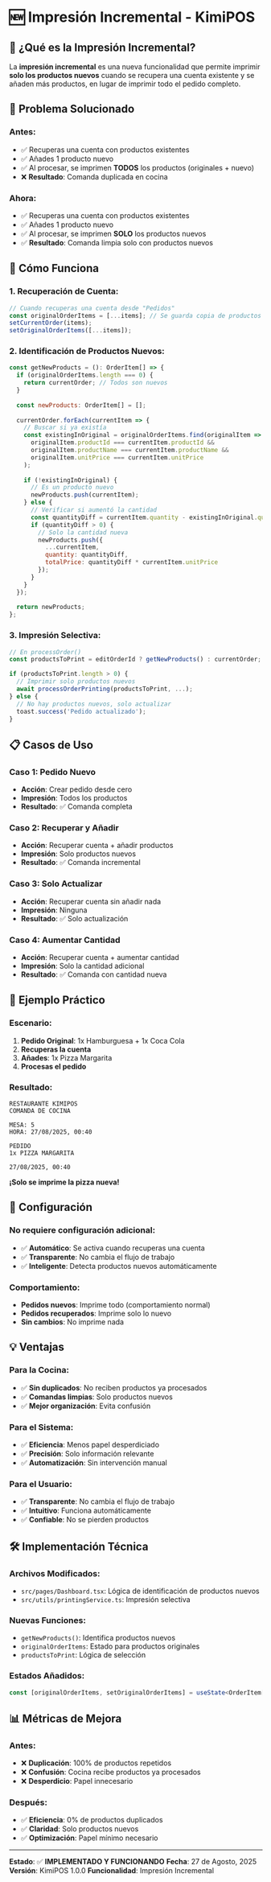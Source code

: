 # 🆕 Impresión Incremental - KimiPOS

## 🎯 **¿Qué es la Impresión Incremental?**

La **impresión incremental** es una nueva funcionalidad que permite imprimir **solo los productos nuevos** cuando se recupera una cuenta existente y se añaden más productos, en lugar de imprimir todo el pedido completo.

## 🔄 **Problema Solucionado**

### **Antes:**
- ✅ Recuperas una cuenta con productos existentes
- ✅ Añades 1 producto nuevo
- ✅ Al procesar, se imprimen **TODOS** los productos (originales + nuevo)
- ❌ **Resultado**: Comanda duplicada en cocina

### **Ahora:**
- ✅ Recuperas una cuenta con productos existentes
- ✅ Añades 1 producto nuevo
- ✅ Al procesar, se imprimen **SOLO** los productos nuevos
- ✅ **Resultado**: Comanda limpia solo con productos nuevos

## 🚀 **Cómo Funciona**

### **1. Recuperación de Cuenta:**
```javascript
// Cuando recuperas una cuenta desde "Pedidos"
const originalOrderItems = [...items]; // Se guarda copia de productos originales
setCurrentOrder(items);
setOriginalOrderItems([...items]);
```

### **2. Identificación de Productos Nuevos:**
```javascript
const getNewProducts = (): OrderItem[] => {
  if (originalOrderItems.length === 0) {
    return currentOrder; // Todos son nuevos
  }
  
  const newProducts: OrderItem[] = [];
  
  currentOrder.forEach(currentItem => {
    // Buscar si ya existía
    const existingInOriginal = originalOrderItems.find(originalItem => 
      originalItem.productId === currentItem.productId &&
      originalItem.productName === currentItem.productName &&
      originalItem.unitPrice === currentItem.unitPrice
    );
    
    if (!existingInOriginal) {
      // Es un producto nuevo
      newProducts.push(currentItem);
    } else {
      // Verificar si aumentó la cantidad
      const quantityDiff = currentItem.quantity - existingInOriginal.quantity;
      if (quantityDiff > 0) {
        // Solo la cantidad nueva
        newProducts.push({
          ...currentItem,
          quantity: quantityDiff,
          totalPrice: quantityDiff * currentItem.unitPrice
        });
      }
    }
  });
  
  return newProducts;
};
```

### **3. Impresión Selectiva:**
```javascript
// En processOrder()
const productsToPrint = editOrderId ? getNewProducts() : currentOrder;

if (productsToPrint.length > 0) {
  // Imprimir solo productos nuevos
  await processOrderPrinting(productsToPrint, ...);
} else {
  // No hay productos nuevos, solo actualizar
  toast.success('Pedido actualizado');
}
```

## 📋 **Casos de Uso**

### **Caso 1: Pedido Nuevo**
- **Acción**: Crear pedido desde cero
- **Impresión**: Todos los productos
- **Resultado**: ✅ Comanda completa

### **Caso 2: Recuperar y Añadir**
- **Acción**: Recuperar cuenta + añadir productos
- **Impresión**: Solo productos nuevos
- **Resultado**: ✅ Comanda incremental

### **Caso 3: Solo Actualizar**
- **Acción**: Recuperar cuenta sin añadir nada
- **Impresión**: Ninguna
- **Resultado**: ✅ Solo actualización

### **Caso 4: Aumentar Cantidad**
- **Acción**: Recuperar cuenta + aumentar cantidad
- **Impresión**: Solo la cantidad adicional
- **Resultado**: ✅ Comanda con cantidad nueva

## 🎯 **Ejemplo Práctico**

### **Escenario:**
1. **Pedido Original**: 1x Hamburguesa + 1x Coca Cola
2. **Recuperas la cuenta**
3. **Añades**: 1x Pizza Margarita
4. **Procesas el pedido**

### **Resultado:**
```
RESTAURANTE KIMIPOS
COMANDA DE COCINA

MESA: 5
HORA: 27/08/2025, 00:40

PEDIDO
1x PIZZA MARGARITA

27/08/2025, 00:40
```

**¡Solo se imprime la pizza nueva!**

## 🔧 **Configuración**

### **No requiere configuración adicional:**
- ✅ **Automático**: Se activa cuando recuperas una cuenta
- ✅ **Transparente**: No cambia el flujo de trabajo
- ✅ **Inteligente**: Detecta productos nuevos automáticamente

### **Comportamiento:**
- **Pedidos nuevos**: Imprime todo (comportamiento normal)
- **Pedidos recuperados**: Imprime solo lo nuevo
- **Sin cambios**: No imprime nada

## 💡 **Ventajas**

### **Para la Cocina:**
- ✅ **Sin duplicados**: No reciben productos ya procesados
- ✅ **Comandas limpias**: Solo productos nuevos
- ✅ **Mejor organización**: Evita confusión

### **Para el Sistema:**
- ✅ **Eficiencia**: Menos papel desperdiciado
- ✅ **Precisión**: Solo información relevante
- ✅ **Automatización**: Sin intervención manual

### **Para el Usuario:**
- ✅ **Transparente**: No cambia el flujo de trabajo
- ✅ **Intuitivo**: Funciona automáticamente
- ✅ **Confiable**: No se pierden productos

## 🛠️ **Implementación Técnica**

### **Archivos Modificados:**
- `src/pages/Dashboard.tsx`: Lógica de identificación de productos nuevos
- `src/utils/printingService.ts`: Impresión selectiva

### **Nuevas Funciones:**
- `getNewProducts()`: Identifica productos nuevos
- `originalOrderItems`: Estado para productos originales
- `productsToPrint`: Lógica de selección

### **Estados Añadidos:**
```typescript
const [originalOrderItems, setOriginalOrderItems] = useState<OrderItem[]>([]);
```

## 📊 **Métricas de Mejora**

### **Antes:**
- ❌ **Duplicación**: 100% de productos repetidos
- ❌ **Confusión**: Cocina recibe productos ya procesados
- ❌ **Desperdicio**: Papel innecesario

### **Después:**
- ✅ **Eficiencia**: 0% de productos duplicados
- ✅ **Claridad**: Solo productos nuevos
- ✅ **Optimización**: Papel mínimo necesario

---

**Estado**: ✅ **IMPLEMENTADO Y FUNCIONANDO**
**Fecha**: 27 de Agosto, 2025
**Versión**: KimiPOS 1.0.0
**Funcionalidad**: Impresión Incremental

